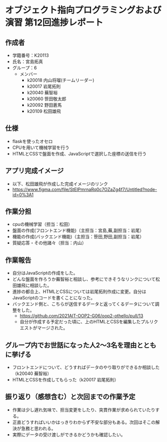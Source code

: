 # オブジェクト指向プログラミングおよび演習 第12回進捗レポート

## 作成者
- 学籍番号：K20113
- 氏名：宮島拓真
- グループ：6
    - メンバー
        - k20018 内山将瑠(チームリーダー)
        - k20017 岩尾拓則
        - k20040 蕪智裕
        - k20060 笹田敬太郎
        - k20092 野田蒼馬
        - k20109 松田雄飛

## 仕様
- flaskを使ったオセロ
- CPUを用いて機械学習を行う
- HTMLとCSSで盤面を作成、JavaScriptで選択した座標の送信を行う

## アプリ完成イメージ
- 以下、松田雄飛が作成した完成イメージのリンク
- https://www.figma.com/file/StEIPmrnaRq0c7OZaZg4f7/Untitled?node-id=0%3A1

## 作業分担
- cpuの機械学習（担当：松田）
- 盤面の作成(フロントエンド機能)（主担当：宮島,蕪,副担当：岩尾）
- 機能の作成(バックエンド機能)（主担当：笹田,野田,副担当：岩尾）
- 質疑応答・その他諸々（担当：内山）

## 作業報告
- 自分はJavaScriptの作成をした。
- どんな盤面を作ろうか蕪智裕と相談し、参考にできそうなリンクについて松田雄飛に相談した。
- 進捗の都合上、HTMLとCSSについては岩尾拓則作成に変更。自分はJavaScriptのコードを書くことになった。
- バックエンド側と、こちらが送信するデータと返ってくるデータについて調整をした。
    - https://github.com/2021AIT-OOP2-G06/oop2-othello/pull/13
    - 自分が作成する予定だった頃に、上のHTMLとCSSを編集したプルリクエストがマージされた。

## グループ内でお世話になった人2〜3名を理由とともに挙げる
- フロントエンドについて、どうすればデータのやり取りができるか相談した（k20040 蕪智裕）
- HTMLとCSSを作成してもらった（k20017 岩尾拓則）

## 振り返り（感想含む）と次回までの作業予定
- 作業は少し遅れ気味で、担当変更をしたり、突貫作業が求められていたりする。
- 正直どうすればいいかはっきりわからず不安な部分もある。次回はそこの解決が急務と思われる。
- 実際にデータの受け渡しができるかどうかも確認したい。